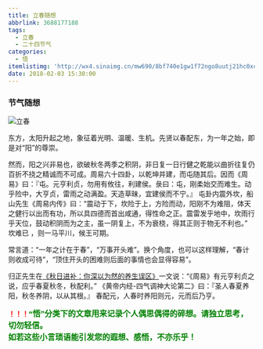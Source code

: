 ```yaml
---
title: 立春随想
abbrlink: 3688177188
tags:
  - 立春
  - 二十四节气
categories:
  - 悟
itemlistimg: 'http://wx4.sinaimg.cn/mw690/8bf740e1gw1f72ngo8uutj21hc0xcwvd.jpg'
date: 2018-02-03 15:30:00
---
```

### 节气随想

![立春](http://wx4.sinaimg.cn/mw690/8bf740e1gw1f72ngo8uutj21hc0xcwvd.jpg)

东方，太阳升起之地，象征着光明、温暖、生机。先贤以春配东，为一年之始，即是对“阳”的尊崇。

然而，阳之兴非易也，欲破秋冬两季之积阴，非日复一日行健之乾能以曲折往复仍百折不挠之精诚而不可成。周易六十四卦，以乾坤并建，而屯随其后。因而《周易》曰：『屯。元亨利贞，勿用有攸往，利建侯。彔曰：屯，刚柔始交而难生。动乎险中，大亨贞，雷雨之动满盈。天造草昧，宜建侯而不宁。』
屯卦内震外坎，船山先生《周易内传》曰：“震动于下，坎险于上，方险而动，阳刚不为难阻，体天之健行以出而有功，所以具四德而首出咸通，得性命之正。震雷发乎地中，坎雨行乎天位，鼓动积阴而为之主，虽一阴复上，不为衰桡，得其正则于物无不利也。”
坎难已 ，则一马平川，候王可期。

常言道：“一年之计在于春”，“万事开头难”。换个角度，也可以这样理解，“春计则收成可待”，“顶住开头的困难则后面的事情也会显得容易”。

归正先生在[《秋日进补：你深以为然的养生误区》](https://mp.weixin.qq.com/s/Kllc46NUgWPVcRkWr27cQg  "阅读原文")一文说：“《周易》有元亨利贞之说，应乎春夏秋冬，秋配利。”
《黄帝内经-四气调神大论第二》曰：『圣人春夏养阳，秋冬养阴，以从其根。』
春配元，人春时养阳则元，元而后乃亨。


**<font color=red>！！！</font><font color=green face=微软雅黑 size=3>“悟”分类下的文章用来记录个人偶思偶得的碎想。请独立思考，切勿轻信。  
如若这些小言琐语能引发您的遐想、感悟，不亦乐乎！</font>**